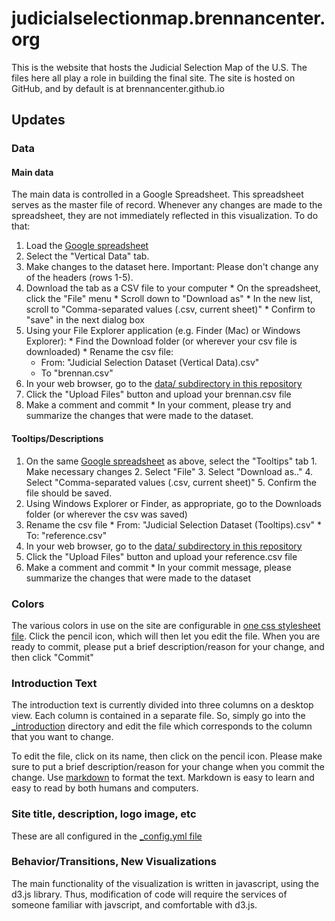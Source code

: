 # judicialselectionmap.brennancenter.org
This is the website that hosts the Judicial Selection Map of the U.S. The files here all play a role in building the final site.
The site is hosted on GitHub, and by default is at brennancenter.github.io

## Updates

### Data
#### Main data
The main data is controlled in a Google Spreadsheet.  This spreadsheet serves as the master file of record.  Whenever any changes are made to the spreadsheet, they are not immediately reflected in this visualization.  To do that:
  1. Load the [Google spreadsheet](https://docs.google.com/spreadsheets/d/1-sU2EAuAO-C0TJQewpMSOWIFu4kIw2S_J961g2kDJKk/edit#gid=1290804713)
  2. Select the "Vertical Data" tab.
  3. Make changes to the dataset here. Important: Please don't change any of the headers (rows 1-5).
  4. Download the tab as a CSV file to your computer
    * On the spreadsheet, click the "File" menu
    * Scroll down to "Download as"
    * In the new list, scroll to "Comma-separated values (.csv, current sheet)"
    * Confirm to "save" in the next dialog box
  5. Using your File Explorer application (e.g. Finder (Mac) or Windows Explorer):
    * Find the Download folder (or wherever your csv file is downloaded)
    * Rename the csv file:
      * From: "Judicial Selection Dataset (Vertical Data).csv"
      * To "brennan.csv"
  6. In your web browser, go to the [data/ subdirectory in this repository](https://github.com/BrennanCenter/brennancenter.github.io/tree/master/data)
  7. Click the "Upload Files" button and upload your brennan.csv file
  8. Make a comment and commit
    * In your comment, please try and summarize the changes that were made to the dataset.

#### Tooltips/Descriptions
  1. On the same [Google spreadsheet](https://docs.google.com/spreadsheets/d/1-sU2EAuAO-C0TJQewpMSOWIFu4kIw2S_J961g2kDJKk/edit#gid=1290804713) as above, select the "Tooltips" tab
    1. Make necessary changes
    2. Select "File"
    3. Select "Download as.."
    4. Select "Comma-separated values (.csv, current sheet)"
    5. Confirm the file should be saved.
  2. Using Windows Explorer or Finder, as appropriate, go to the Downloads folder (or wherever the csv was saved)
  3. Rename the csv file
    * From: "Judicial Selection Dataset (Tooltips).csv"
    * To: "reference.csv"
  4. In your web browser, go to the [data/ subdirectory in this repository](https://github.com/BrennanCenter/brennancenter.github.io/tree/master/data)
  5. Click the "Upload Files" button and upload your reference.csv file
  6. Make a comment and commit
    * In your commit message, please summarize the changes that were made to the dataset
  

### Colors
The various colors in use on the site are configurable in [one css stylesheet file](https://github.com/BrennanCenter/brennancenter.github.io/blob/master/_sass/_colors.scss).
Click the pencil icon, which will then let you edit the file.
When you are ready to commit, please put a brief description/reason for your change, and then click "Commit"

### Introduction Text
The introduction text is currently divided into three columns on a desktop view.  Each column is contained in a separate file.  So, simply go into the [_introduction](https://github.com/BrennanCenter/brennancenter.github.io/tree/master/_introduction) directory and edit the file which corresponds to the column that you want to change.

To edit the file, click on its name, then click on the pencil icon.
Please make sure to put a brief description/reason for your change when you commit the change.  Use [markdown](https://guides.github.com/features/mastering-markdown/) to format the text.  Markdown is easy to learn and easy to read by both humans and computers.

### Site title, description, logo image, etc
These are all configured in the [_config.yml file](https://github.com/BrennanCenter/brennancenter.github.io/blob/master/_config.yml)


### Behavior/Transitions, New Visualizations

The main functionality of the visualization is written in javascript, using the d3.js library. Thus, modification of code will require the services of someone familiar with javscript, and comfortable with d3.js.

